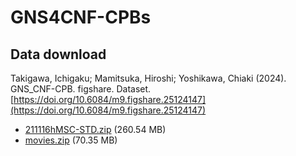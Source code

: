 # GNS4CNF-CPBs

## Data download

Takigawa, Ichigaku; Mamitsuka, Hiroshi; Yoshikawa, Chiaki (2024). GNS\_CNF-CPB. figshare. Dataset. [https://doi.org/10.6084/m9.figshare.25124147](https://doi.org/10.6084/m9.figshare.25124147)

- [211116hMSC-STD.zip](https://figshare.com/ndownloader/files/44346908) (260.54 MB)
- [movies.zip](https://figshare.com/ndownloader/files/44359604) (70.35 MB)


